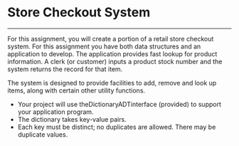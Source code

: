 # Store Checkout System

---

For this assignment, you will create a portion of a retail store checkout system.
For this assignment you have both data structures and an application to develop.
The application provides fast lookup for product information. 
A clerk (or customer) inputs a product stock number and the system returns the record for that item.

The system is designed to provide facilities to add, remove and look up items, along with certain other utility functions.
* Your project will use theDictionaryADTinterface (provided) to support your application program. 
* The dictionary takes key-value pairs.
* Each key must be distinct; no duplicates are allowed. There may be duplicate values.